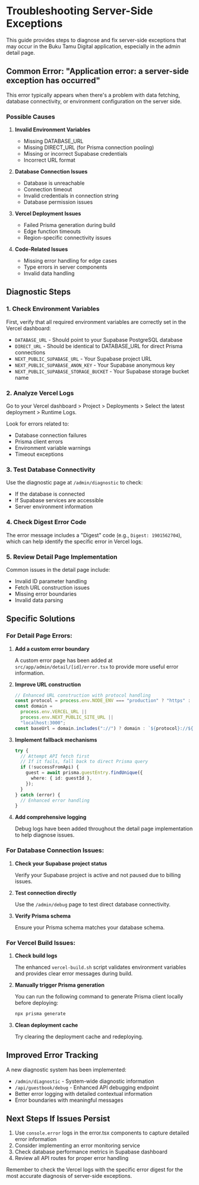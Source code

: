 # Troubleshooting Server-Side Exceptions

This guide provides steps to diagnose and fix server-side exceptions that may occur in the Buku Tamu Digital application, especially in the admin detail page.

## Common Error: "Application error: a server-side exception has occurred"

This error typically appears when there's a problem with data fetching, database connectivity, or environment configuration on the server side.

### Possible Causes

1. **Invalid Environment Variables**

   - Missing DATABASE_URL
   - Missing DIRECT_URL (for Prisma connection pooling)
   - Missing or incorrect Supabase credentials
   - Incorrect URL format

2. **Database Connection Issues**

   - Database is unreachable
   - Connection timeout
   - Invalid credentials in connection string
   - Database permission issues

3. **Vercel Deployment Issues**

   - Failed Prisma generation during build
   - Edge function timeouts
   - Region-specific connectivity issues

4. **Code-Related Issues**
   - Missing error handling for edge cases
   - Type errors in server components
   - Invalid data handling

## Diagnostic Steps

### 1. Check Environment Variables

First, verify that all required environment variables are correctly set in the Vercel dashboard:

- `DATABASE_URL` - Should point to your Supabase PostgreSQL database
- `DIRECT_URL` - Should be identical to DATABASE_URL for direct Prisma connections
- `NEXT_PUBLIC_SUPABASE_URL` - Your Supabase project URL
- `NEXT_PUBLIC_SUPABASE_ANON_KEY` - Your Supabase anonymous key
- `NEXT_PUBLIC_SUPABASE_STORAGE_BUCKET` - Your Supabase storage bucket name

### 2. Analyze Vercel Logs

Go to your Vercel dashboard > Project > Deployments > Select the latest deployment > Runtime Logs.

Look for errors related to:

- Database connection failures
- Prisma client errors
- Environment variable warnings
- Timeout exceptions

### 3. Test Database Connectivity

Use the diagnostic page at `/admin/diagnostic` to check:

- If the database is connected
- If Supabase services are accessible
- Server environment information

### 4. Check Digest Error Code

The error message includes a "Digest" code (e.g., `Digest: 1901562704`), which can help identify the specific error in Vercel logs.

### 5. Review Detail Page Implementation

Common issues in the detail page include:

- Invalid ID parameter handling
- Fetch URL construction issues
- Missing error boundaries
- Invalid data parsing

## Specific Solutions

### For Detail Page Errors:

1. **Add a custom error boundary**

   A custom error page has been added at `src/app/admin/detail/[id]/error.tsx` to provide more useful error information.

2. **Improve URL construction**

   ```typescript
   // Enhanced URL construction with protocol handling
   const protocol = process.env.NODE_ENV === "production" ? "https" : "http";
   const domain =
     process.env.VERCEL_URL ||
     process.env.NEXT_PUBLIC_SITE_URL ||
     "localhost:3000";
   const baseUrl = domain.includes("://") ? domain : `${protocol}://${domain}`;
   ```

3. **Implement fallback mechanisms**

   ```typescript
   try {
     // Attempt API fetch first
     // If it fails, fall back to direct Prisma query
     if (!successFromApi) {
       guest = await prisma.guestEntry.findUnique({
         where: { id: guestId },
       });
     }
   } catch (error) {
     // Enhanced error handling
   }
   ```

4. **Add comprehensive logging**

   Debug logs have been added throughout the detail page implementation to help diagnose issues.

### For Database Connection Issues:

1. **Check your Supabase project status**

   Verify your Supabase project is active and not paused due to billing issues.

2. **Test connection directly**

   Use the `/admin/debug` page to test direct database connectivity.

3. **Verify Prisma schema**

   Ensure your Prisma schema matches your database schema.

### For Vercel Build Issues:

1. **Check build logs**

   The enhanced `vercel-build.sh` script validates environment variables and provides clear error messages during build.

2. **Manually trigger Prisma generation**

   You can run the following command to generate Prisma client locally before deploying:

   ```bash
   npx prisma generate
   ```

3. **Clean deployment cache**

   Try clearing the deployment cache and redeploying.

## Improved Error Tracking

A new diagnostic system has been implemented:

- `/admin/diagnostic` - System-wide diagnostic information
- `/api/guestbook/debug` - Enhanced API debugging endpoint
- Better error logging with detailed contextual information
- Error boundaries with meaningful messages

## Next Steps If Issues Persist

1. Use `console.error` logs in the error.tsx components to capture detailed error information
2. Consider implementing an error monitoring service
3. Check database performance metrics in Supabase dashboard
4. Review all API routes for proper error handling

Remember to check the Vercel logs with the specific error digest for the most accurate diagnosis of server-side exceptions.
